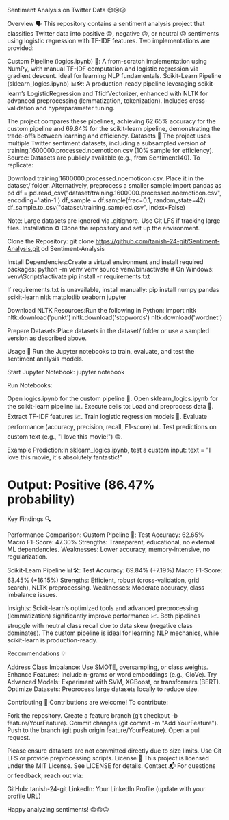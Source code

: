 Sentiment Analysis on Twitter Data 😊😢😐

Overview 🗣️
This repository contains a sentiment analysis project that classifies Twitter data into positive 😊, negative 😢, or neutral 😐 sentiments using logistic regression with TF-IDF features. Two implementations are provided:

Custom Pipeline (logics.ipynb) 🐍: A from-scratch implementation using NumPy, with manual TF-IDF computation and logistic regression via gradient descent. Ideal for learning NLP fundamentals.
Scikit-Learn Pipeline (sklearn_logics.ipynb) 📊🛠️: A production-ready pipeline leveraging scikit-learn’s LogisticRegression and TfidfVectorizer, enhanced with NLTK for advanced preprocessing (lemmatization, tokenization). Includes cross-validation and hyperparameter tuning.

The project compares these pipelines, achieving 62.65% accuracy for the custom pipeline and 69.84% for the scikit-learn pipeline, demonstrating the trade-offs between learning and efficiency.
Datasets 📁
The project uses multiple Twitter sentiment datasets, including a subsampled version of training.1600000.processed.noemoticon.csv (10% sample for efficiency).
Source: Datasets are publicly available (e.g., from Sentiment140). To replicate:

Download training.1600000.processed.noemoticon.csv.
Place it in the dataset/ folder.
Alternatively, preprocess a smaller sample:import pandas as pd
df = pd.read_csv("dataset/training.1600000.processed.noemoticon.csv", encoding='latin-1')
df_sample = df.sample(frac=0.1, random_state=42)
df_sample.to_csv("dataset/training_sampled.csv", index=False)



Note: Large datasets are ignored via .gitignore. Use Git LFS if tracking large files.
Installation ⚙️
Clone the repository and set up the environment.

Clone the Repository:
git clone https://github.com/tanish-24-git/Sentiment-Analysis.git
cd Sentiment-Analysis


Install Dependencies:Create a virtual environment and install required packages:
python -m venv venv
source venv/bin/activate  # On Windows: venv\Scripts\activate
pip install -r requirements.txt

If requirements.txt is unavailable, install manually:
pip install numpy pandas scikit-learn nltk matplotlib seaborn jupyter


Download NLTK Resources:Run the following in Python:
import nltk
nltk.download('punkt')
nltk.download('stopwords')
nltk.download('wordnet')


Prepare Datasets:Place datasets in the dataset/ folder or use a sampled version as described above.


Usage 🚀
Run the Jupyter notebooks to train, evaluate, and test the sentiment analysis models.

Start Jupyter Notebook:
jupyter notebook


Run Notebooks:

Open logics.ipynb for the custom pipeline 🐍.
Open sklearn_logics.ipynb for the scikit-learn pipeline 📊.
Execute cells to:
Load and preprocess data 📝.
Extract TF-IDF features 📈.
Train logistic regression models 🤖.
Evaluate performance (accuracy, precision, recall, F1-score) 📊.
Test predictions on custom text (e.g., "I love this movie!") 😊.




Example Prediction:In sklearn_logics.ipynb, test a custom input:
text = "I love this movie, it's absolutely fantastic!"
# Output: Positive (86.47% probability)



Key Findings 🔍

Performance Comparison:
Custom Pipeline 🐍:
Test Accuracy: 62.65%
Macro F1-Score: 47.30%
Strengths: Transparent, educational, no external ML dependencies.
Weaknesses: Lower accuracy, memory-intensive, no regularization.


Scikit-Learn Pipeline 📊🛠️:
Test Accuracy: 69.84% (+7.19%)
Macro F1-Score: 63.45% (+16.15%)
Strengths: Efficient, robust (cross-validation, grid search), NLTK preprocessing.
Weaknesses: Moderate accuracy, class imbalance issues.




Insights:
Scikit-learn’s optimized tools and advanced preprocessing (lemmatization) significantly improve performance 📈.
Both pipelines struggle with neutral class recall due to data skew (negative class dominates).
The custom pipeline is ideal for learning NLP mechanics, while scikit-learn is production-ready.



Recommendations 💡

Address Class Imbalance: Use SMOTE, oversampling, or class weights.
Enhance Features: Include n-grams or word embeddings (e.g., GloVe).
Try Advanced Models: Experiment with SVM, XGBoost, or transformers (BERT).
Optimize Datasets: Preprocess large datasets locally to reduce size.

Contributing 🤝
Contributions are welcome! To contribute:

Fork the repository.
Create a feature branch (git checkout -b feature/YourFeature).
Commit changes (git commit -m "Add YourFeature").
Push to the branch (git push origin feature/YourFeature).
Open a pull request.

Please ensure datasets are not committed directly due to size limits. Use Git LFS or provide preprocessing scripts.
License 📜
This project is licensed under the MIT License. See LICENSE for details.
Contact 📬
For questions or feedback, reach out via:

GitHub: tanish-24-git
LinkedIn: Your LinkedIn Profile (update with your profile URL)

Happy analyzing sentiments! 😊😢😐
